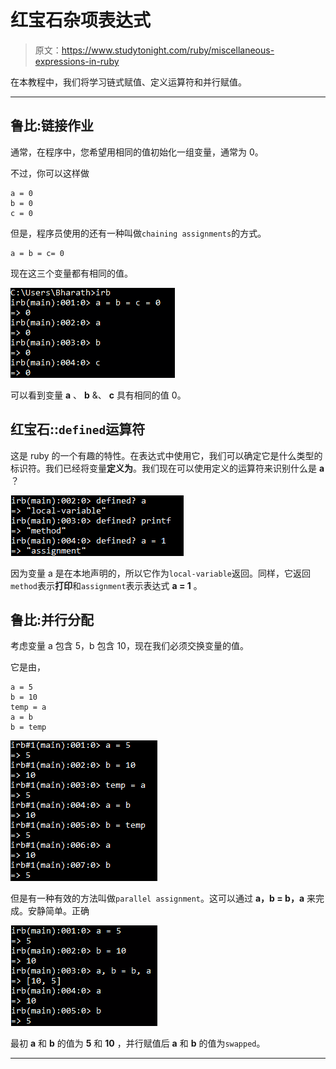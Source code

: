 # 红宝石杂项表达式

> 原文：<https://www.studytonight.com/ruby/miscellaneous-expressions-in-ruby>

在本教程中，我们将学习链式赋值、定义运算符和并行赋值。

* * *

## 鲁比:链接作业

通常，在程序中，您希望用相同的值初始化一组变量，通常为 0。

不过，你可以这样做

```
a = 0
b = 0
c = 0
```

但是，程序员使用的还有一种叫做`chaining assignments`的方式。

```
a = b = c= 0
```

现在这三个变量都有相同的值。

![chaining assignments in ruby](img/480aa56556c64a371440e5822575ca41.png)

可以看到变量 **a** 、 **b** &、 **c** 具有相同的值 0。

## 红宝石::`defined`运算符

这是 ruby 的一个有趣的特性。在表达式中使用它，我们可以确定它是什么类型的标识符。我们已经将变量**定义为**。我们现在可以使用定义的运算符来识别什么是 **a** ？

![Defined opertor in Ruby](img/5e6295f201223e43c1d7dbcf9f57ac26.png)

因为变量 a 是在本地声明的，所以它作为`local-variable`返回。同样，它返回`method`表示**打印**和`assignment`表示表达式 **a = 1** 。

## 鲁比:并行分配

考虑变量 a 包含 5，b 包含 10，现在我们必须交换变量的值。

它是由，

```
a = 5
b = 10
temp = a
a = b
b = temp
```

![Parallel Assignment in Ruby 1](img/aef7482df25b28f156a4727996f665b0.png)

但是有一种有效的方法叫做`parallel assignment`。这可以通过 **a，b = b，a** 来完成。安静简单。正确

![Parallel Assignment in Ruby 2](img/ee838d12148faf6bee76c632d3f562f2.png)

最初 **a** 和 **b** 的值为 **5** 和 **10** ，并行赋值后 **a** 和 **b** 的值为`swapped`。

* * *